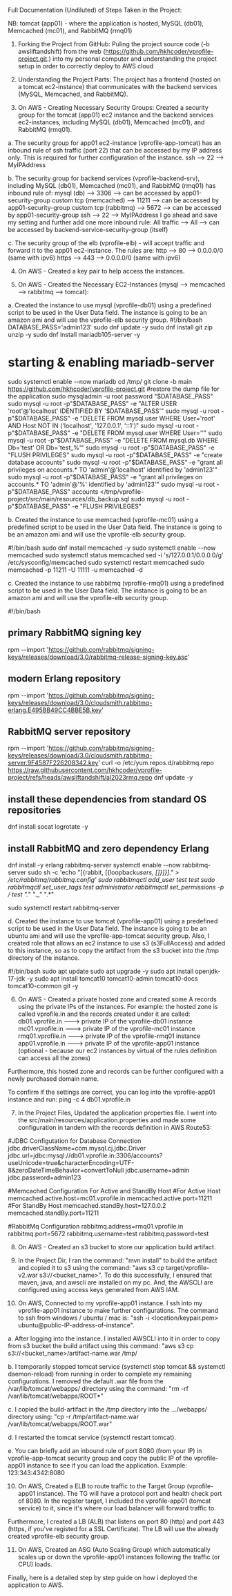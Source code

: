 Full Documentation (Undiluted) of Steps Taken in the Project:

NB: tomcat (app01) - where the application is hosted, MySQL (db01), Memcached (mc01), and RabbitMQ (rmq01)

1. Forking the Project from GitHub: Puling the project source code (-b awsliftandshift) from the web (https://github.com/hkhcoder/vprofile-project.git.) into my personal computer and understanding the project setup in order to correctly deploy to AWS cloud

2. Understanding the Project Parts: The project has a frontend (hosted on a tomcat ec2-instance) that communicates with the backend services (MySQL, Memcached, and RabbitMQ).

3. On AWS - Creating Necessary Security Groups: Created a security group for the tomcat (app01) ec2 instance and the backend services ec2-instances, including MySQL (db01), Memcached (mc01), and RabbitMQ (rmq01).

a. The security group for app01 ec2-instance (vprofile-app-tomcat) has an inbound rule of ssh traffic (port 22) that can be accessed by my IP address only. This is required for further configuration of the instance.
ssh --> 22 --> MyIPAddress

b. The security group for backend services (vprofile-backend-srv), including MySQL (db01), Memcached (mc01), and RabbitMQ (rmq01) has inbound rule of:
mysql (db) --> 3306 --> can be accessed by app01-security-group
custom tcp (memcached) --> 11211 --> can be accessed by app01-security-group
custom tcp (rabbitmq) --> 5672 --> can be accessed by app01-security-group
ssh --> 22 --> MyIPAddress
I go ahead and save my setting and further add one more inbound rule:
All traffic --> All --> can be accessed by backend-service-security-group (itself)

c. The security group of the elb (vprofile-elb) - will accept traffic and forward it to the app01 ec2-instance. The rules are:
http --> 80 --> 0.0.0.0/0 (same with ipv6)
https --> 443 --> 0.0.0.0/0 (same with ipv6)

4. On AWS - Created a key pair to help access the instances.

5. On AWS - Created the Necessary EC2-Instances (mysql --> memcached --> rabbitmq --> tomcat):

a. Created the instance to use mysql (vprofile-db01) using a predefined script to be used in the User Data field. The instance is going to be an amazon ami and will use the vprofile-elb security group.
#!/bin/bash
DATABASE_PASS='admin123'
sudo dnf update -y
sudo dnf install git zip unzip -y
sudo dnf install mariadb105-server -y

# starting & enabling mariadb-server

sudo systemctl enable --now mariadb
cd /tmp/
git clone -b main https://github.com/hkhcoder/vprofile-project.git
#restore the dump file for the application
sudo mysqladmin -u root password "$DATABASE_PASS"
sudo mysql -u root -p"$DATABASE_PASS" -e "ALTER USER 'root'@'localhost' IDENTIFIED BY '$DATABASE_PASS'"
sudo mysql -u root -p"$DATABASE_PASS" -e "DELETE FROM mysql.user WHERE User='root' AND Host NOT IN ('localhost', '127.0.0.1', '::1')"
sudo mysql -u root -p"$DATABASE_PASS" -e "DELETE FROM mysql.user WHERE User=''"
sudo mysql -u root -p"$DATABASE_PASS" -e "DELETE FROM mysql.db WHERE Db='test' OR Db='test\_%'"
sudo mysql -u root -p"$DATABASE_PASS" -e "FLUSH PRIVILEGES"
sudo mysql -u root -p"$DATABASE_PASS" -e "create database accounts"
sudo mysql -u root -p"$DATABASE_PASS" -e "grant all privileges on accounts.* TO 'admin'@'localhost' identified by 'admin123'"
sudo mysql -u root -p"$DATABASE_PASS" -e "grant all privileges on accounts.\* TO 'admin'@'%' identified by 'admin123'"
sudo mysql -u root -p"$DATABASE_PASS" accounts </tmp/vprofile-project/src/main/resources/db_backup.sql
sudo mysql -u root -p"$DATABASE_PASS" -e "FLUSH PRIVILEGES"

b. Created the instance to use memcached (vprofile-mc01) using a predefined script to be used in the User Data field. The instance is going to be an amazon ami and will use the vprofile-elb security group.

#!/bin/bash
sudo dnf install memcached -y
sudo systemctl enable --now memcached
sudo systemctl status memcached
sed -i 's/127.0.0.1/0.0.0.0/g' /etc/sysconfig/memcached
sudo systemctl restart memcached
sudo memcached -p 11211 -U 11111 -u memcached -d

c. Created the instance to use rabbitmq (vprofile-rmq01) using a predefined script to be used in the User Data field. The instance is going to be an amazon ami and will use the vprofile-elb security group.

#!/bin/bash

## primary RabbitMQ signing key

rpm --import 'https://github.com/rabbitmq/signing-keys/releases/download/3.0/rabbitmq-release-signing-key.asc'

## modern Erlang repository

rpm --import 'https://github.com/rabbitmq/signing-keys/releases/download/3.0/cloudsmith.rabbitmq-erlang.E495BB49CC4BBE5B.key'

## RabbitMQ server repository

rpm --import 'https://github.com/rabbitmq/signing-keys/releases/download/3.0/cloudsmith.rabbitmq-server.9F4587F226208342.key'
curl -o /etc/yum.repos.d/rabbitmq.repo https://raw.githubusercontent.com/hkhcoder/vprofile-project/refs/heads/awsliftandshift/al2023rmq.repo
dnf update -y

## install these dependencies from standard OS repositories

dnf install socat logrotate -y

## install RabbitMQ and zero dependency Erlang

dnf install -y erlang rabbitmq-server
systemctl enable --now rabbitmq-server
sudo sh -c 'echo "[{rabbit, [{loopback*users, []}]}]." > /etc/rabbitmq/rabbitmq.config'
sudo rabbitmqctl add_user test test
sudo rabbitmqctl set_user_tags test administrator
rabbitmqctl set_permissions -p / test ".*" ".\_" ".\*"

sudo systemctl restart rabbitmq-server

d. Created the instance to use tomcat (vprofile-app01) using a predefined script to be used in the User Data field. The instance is going to be an ubuntu ami and will use the vprofile-app-tomcat security group. Also, I created role that allows an ec2 instance to use s3 (s3FullAccess) and added to this instance, so as to copy the artifact from the s3 bucket into the /tmp directory of the instance.

#!/bin/bash
sudo apt update
sudo apt upgrade -y
sudo apt install openjdk-17-jdk -y
sudo apt install tomcat10 tomcat10-admin tomcat10-docs tomcat10-common git -y

6. On AWS - Created a private hosted zone and created some A records using the private IPs of the instances. For example: the hosted zone is called vprofile.in and the records created under it are called:
   db01.vprofile.in ---> private IP of the vprofile-db01 instance
   mc01.vprofile.in ---> private IP of the vprofile-mc01 instance
   rmq01.vprofile.in ---> private IP of the vprofile-rmq01 instance
   app01.vprofile.in ---> private IP of the vprofile-app01 instance (optional - because our ec2 instances by virtual of the rules definition can access all the zones)

Furthermore, this hosted zone and records can be further configured with a newly purchased domain name.

To confirm if the settings are correct, you can log into the vprofile-app01 instance and run: ping -c 4 db01.vprofile.in

7. In the Project Files, Updated the application properties file. I went into the src/main/resources/application.properties and made some configuration in tandem with the records definition in AWS Route53:

#JDBC Configutation for Database Connection
jdbc.driverClassName=com.mysql.cj.jdbc.Driver
jdbc.url=jdbc:mysql://db01.vprofile.in:3306/accounts?useUnicode=true&characterEncoding=UTF-8&zeroDateTimeBehavior=convertToNull
jdbc.username=admin
jdbc.password=admin123

#Memcached Configuration For Active and StandBy Host
#For Active Host
memcached.active.host=mc01.vprofile.in
memcached.active.port=11211
#For StandBy Host
memcached.standBy.host=127.0.0.2
memcached.standBy.port=11211

#RabbitMq Configuration
rabbitmq.address=rmq01.vprofile.in
rabbitmq.port=5672
rabbitmq.username=test
rabbitmq.password=test

8. On AWS - Created an s3 bucket to store our application build artifact.

9. In the Project Dir, I ran the command: "mvn install" to build the artifact and copied it to s3 using the command: "aws s3 cp target/vprofile-v2.war s3://<bucket_name>". To do this successfully, I ensured that maven, java, and awscli are installed on my pc. And, the AWSCLI are configured using access keys generated from AWS IAM.

10. On AWS, Connected to my vprofile-app01 instance. I ssh into my vprofile-app01 instance to make further configurations. The command to ssh from windows / ubuntu / mac is: "ssh -i <location/keypair.pem> ubuntu@public-IP-address-of-instance".

a. After logging into the instance. I installed AWSCLI into it in order to copy from s3 bucket the build artifact using this command: "aws s3 cp s3://<bucket_name>/artifact-name.war /tmp/

b. I temporarily stopped tomcat service (systemctl stop tomcat && systemctl daemon-reload) from running in order to complete my remaining configurations. I removed the default .war file from the /var/lib/tomcat/webapps/ directory using the command: "rm -rf /var/lib/tomcat/webapps/ROOT\*"

c. I copied the build-artifact in the /tmp directory into the .../webapps/ directory using: "cp -r /tmp/artifact-name.war /var/lib/tomcat/webapps/ROOT.war"

d. I restarted the tomcat service (systemctl restart tomcat).

e. You can briefly add an inbound rule of port 8080 (from your IP) in vprofile-app-tomcat security group and copy the public IP of the vprofile-app01 instance to see if you can load the application. Example: 123:343:4342:8080

10. On AWS, Created a ELB to route traffic to the Target Group (vprofile-app01 instance). The TG will have a protocol port and health check port of 8080. In the register target, I included the vprofile-app01 (tomcat service) to it, since it's where our load balancer will forward traffic to.

Furthermore, I created a LB (ALB) that listens on port 80 (http) and port 443 (https, if you've registed for a SSL Certificate). The LB will use the already created vprofile-elb security group.

11. On AWS, Created an ASG (Auto Scaling Group) which automatically scales up or down the vprofile-app01 instances following the traffic (or CPU) loads.

Finally, here is a detailed step by step guide on how i deployed the application to AWS.
